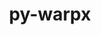 ---
title: "py-warpx"
layout: cache
categories: [package, develop]
meta: {"versions": ["23.03", "23.06", "23.07", "23.08"], "compilers": ["gcc@=11.1.0"], "oss": ["ubuntu20.04"], "platforms": ["linux"], "targets": ["ppc64le", "x86_64_v3"], "stacks": ["e4s", "e4s-power", "root"], "num_specs": 110, "num_specs_by_stack": {"root": 110, "e4s-power": 11, "e4s": 11}}
spec_details: [{"hash": "7cyyinmob2n6xfgmdudvppui2ghwttzm", "compiler": "gcc@=11.1.0", "versions": ["23.03"], "os": "ubuntu20.04", "platform": "linux", "target": "ppc64le", "variants": ["build_system=python_pip", "+mpi"], "stacks": ["root"], "size": "-", "tarball": "https://binaries.spack.io/develop/build_cache/linux-ubuntu20.04-ppc64le/gcc-11.1.0/py-warpx-23.03/linux-ubuntu20.04-ppc64le-gcc-11.1.0-py-warpx-23.03-7cyyinmob2n6xfgmdudvppui2ghwttzm.spack"}, {"hash": "tnjzejs7iwdka4mkwnondizw3mzu2qni", "compiler": "gcc@=11.1.0", "versions": ["23.03"], "os": "ubuntu20.04", "platform": "linux", "target": "ppc64le", "variants": ["build_system=python_pip", "+mpi"], "stacks": ["root"], "size": "-", "tarball": "https://binaries.spack.io/develop/build_cache/linux-ubuntu20.04-ppc64le/gcc-11.1.0/py-warpx-23.03/linux-ubuntu20.04-ppc64le-gcc-11.1.0-py-warpx-23.03-tnjzejs7iwdka4mkwnondizw3mzu2qni.spack"}, {"hash": "34ohraq6lbpymypqmxqykd6tquzrytmw", "compiler": "gcc@=11.1.0", "versions": ["23.03"], "os": "ubuntu20.04", "platform": "linux", "target": "ppc64le", "variants": ["build_system=python_pip", "+mpi"], "stacks": ["root"], "size": "-", "tarball": "https://binaries.spack.io/develop/build_cache/linux-ubuntu20.04-ppc64le/gcc-11.1.0/py-warpx-23.03/linux-ubuntu20.04-ppc64le-gcc-11.1.0-py-warpx-23.03-34ohraq6lbpymypqmxqykd6tquzrytmw.spack"}, {"hash": "wz4uh4trzzkryqxq4gmxwvyqyv22axqk", "compiler": "gcc@=11.1.0", "versions": ["23.03"], "os": "ubuntu20.04", "platform": "linux", "target": "ppc64le", "variants": ["build_system=python_pip", "+mpi"], "stacks": ["root"], "size": "-", "tarball": "https://binaries.spack.io/develop/build_cache/linux-ubuntu20.04-ppc64le/gcc-11.1.0/py-warpx-23.03/linux-ubuntu20.04-ppc64le-gcc-11.1.0-py-warpx-23.03-wz4uh4trzzkryqxq4gmxwvyqyv22axqk.spack"}, {"hash": "37moofvbodfoxmf65rydnlozzuudvznr", "compiler": "gcc@=11.1.0", "versions": ["23.03"], "os": "ubuntu20.04", "platform": "linux", "target": "ppc64le", "variants": ["build_system=python_pip", "+mpi"], "stacks": ["root"], "size": "-", "tarball": "https://binaries.spack.io/develop/build_cache/linux-ubuntu20.04-ppc64le/gcc-11.1.0/py-warpx-23.03/linux-ubuntu20.04-ppc64le-gcc-11.1.0-py-warpx-23.03-37moofvbodfoxmf65rydnlozzuudvznr.spack"}, {"hash": "vghj4rni4zqlraipvgwranc7j53qrukn", "compiler": "gcc@=11.1.0", "versions": ["23.03"], "os": "ubuntu20.04", "platform": "linux", "target": "ppc64le", "variants": ["build_system=python_pip", "+mpi"], "stacks": ["root"], "size": "-", "tarball": "https://binaries.spack.io/develop/build_cache/linux-ubuntu20.04-ppc64le/gcc-11.1.0/py-warpx-23.03/linux-ubuntu20.04-ppc64le-gcc-11.1.0-py-warpx-23.03-vghj4rni4zqlraipvgwranc7j53qrukn.spack"}, {"hash": "7dupdwvyxmrzj6a4d62x7e5nvbdc6gd4", "compiler": "gcc@=11.1.0", "versions": ["23.03"], "os": "ubuntu20.04", "platform": "linux", "target": "ppc64le", "variants": ["build_system=python_pip", "+mpi"], "stacks": ["root"], "size": "-", "tarball": "https://binaries.spack.io/develop/build_cache/linux-ubuntu20.04-ppc64le/gcc-11.1.0/py-warpx-23.03/linux-ubuntu20.04-ppc64le-gcc-11.1.0-py-warpx-23.03-7dupdwvyxmrzj6a4d62x7e5nvbdc6gd4.spack"}, {"hash": "pmzi7pngxfdsnfj5s4ler3xitw3bkzru", "compiler": "gcc@=11.1.0", "versions": ["23.03"], "os": "ubuntu20.04", "platform": "linux", "target": "ppc64le", "variants": ["build_system=python_pip", "+mpi"], "stacks": ["root"], "size": "-", "tarball": "https://binaries.spack.io/develop/build_cache/linux-ubuntu20.04-ppc64le/gcc-11.1.0/py-warpx-23.03/linux-ubuntu20.04-ppc64le-gcc-11.1.0-py-warpx-23.03-pmzi7pngxfdsnfj5s4ler3xitw3bkzru.spack"}, {"hash": "5z6rkuxblo7gqplivwlp7orydyl76d54", "compiler": "gcc@=11.1.0", "versions": ["23.03"], "os": "ubuntu20.04", "platform": "linux", "target": "ppc64le", "variants": ["build_system=python_pip", "+mpi"], "stacks": ["root"], "size": "-", "tarball": "https://binaries.spack.io/develop/build_cache/linux-ubuntu20.04-ppc64le/gcc-11.1.0/py-warpx-23.03/linux-ubuntu20.04-ppc64le-gcc-11.1.0-py-warpx-23.03-5z6rkuxblo7gqplivwlp7orydyl76d54.spack"}, {"hash": "jnkrf6yk5vnhmqjd3trw6uuduybi5277", "compiler": "gcc@=11.1.0", "versions": ["23.03"], "os": "ubuntu20.04", "platform": "linux", "target": "ppc64le", "variants": ["build_system=python_pip", "+mpi"], "stacks": ["root"], "size": "-", "tarball": "https://binaries.spack.io/develop/build_cache/linux-ubuntu20.04-ppc64le/gcc-11.1.0/py-warpx-23.03/linux-ubuntu20.04-ppc64le-gcc-11.1.0-py-warpx-23.03-jnkrf6yk5vnhmqjd3trw6uuduybi5277.spack"}, {"hash": "azp4ag7wk7f32fuzadjqrfu7fnjn6jl7", "compiler": "gcc@=11.1.0", "versions": ["23.03"], "os": "ubuntu20.04", "platform": "linux", "target": "ppc64le", "variants": ["build_system=python_pip", "+mpi"], "stacks": ["root"], "size": "-", "tarball": "https://binaries.spack.io/develop/build_cache/linux-ubuntu20.04-ppc64le/gcc-11.1.0/py-warpx-23.03/linux-ubuntu20.04-ppc64le-gcc-11.1.0-py-warpx-23.03-azp4ag7wk7f32fuzadjqrfu7fnjn6jl7.spack"}, {"hash": "n3q64rhgvm7fi6lrjybp6ytttc42csso", "compiler": "gcc@=11.1.0", "versions": ["23.03"], "os": "ubuntu20.04", "platform": "linux", "target": "ppc64le", "variants": ["build_system=python_pip", "+mpi"], "stacks": ["root"], "size": "-", "tarball": "https://binaries.spack.io/develop/build_cache/linux-ubuntu20.04-ppc64le/gcc-11.1.0/py-warpx-23.03/linux-ubuntu20.04-ppc64le-gcc-11.1.0-py-warpx-23.03-n3q64rhgvm7fi6lrjybp6ytttc42csso.spack"}, {"hash": "46j5nod5rhopz5ofart5f65vg7uyqd5m", "compiler": "gcc@=11.1.0", "versions": ["23.03"], "os": "ubuntu20.04", "platform": "linux", "target": "ppc64le", "variants": ["build_system=python_pip", "+mpi"], "stacks": ["root"], "size": "-", "tarball": "https://binaries.spack.io/develop/build_cache/linux-ubuntu20.04-ppc64le/gcc-11.1.0/py-warpx-23.03/linux-ubuntu20.04-ppc64le-gcc-11.1.0-py-warpx-23.03-46j5nod5rhopz5ofart5f65vg7uyqd5m.spack"}, {"hash": "wile7xitkmcm6fzz6qp2xiwu2xw3brh6", "compiler": "gcc@=11.1.0", "versions": ["23.03"], "os": "ubuntu20.04", "platform": "linux", "target": "ppc64le", "variants": ["build_system=python_pip", "+mpi"], "stacks": ["root"], "size": "-", "tarball": "https://binaries.spack.io/develop/build_cache/linux-ubuntu20.04-ppc64le/gcc-11.1.0/py-warpx-23.03/linux-ubuntu20.04-ppc64le-gcc-11.1.0-py-warpx-23.03-wile7xitkmcm6fzz6qp2xiwu2xw3brh6.spack"}, {"hash": "ciolgbrygeml4wzdy6qbjgotg2dojtkw", "compiler": "gcc@=11.1.0", "versions": ["23.03"], "os": "ubuntu20.04", "platform": "linux", "target": "ppc64le", "variants": ["build_system=python_pip", "+mpi"], "stacks": ["root"], "size": "-", "tarball": "https://binaries.spack.io/develop/build_cache/linux-ubuntu20.04-ppc64le/gcc-11.1.0/py-warpx-23.03/linux-ubuntu20.04-ppc64le-gcc-11.1.0-py-warpx-23.03-ciolgbrygeml4wzdy6qbjgotg2dojtkw.spack"}, {"hash": "qhovqybrb37vl3h4ac3ghenwokbgxpnj", "compiler": "gcc@=11.1.0", "versions": ["23.03"], "os": "ubuntu20.04", "platform": "linux", "target": "ppc64le", "variants": ["build_system=python_pip", "+mpi"], "stacks": ["root"], "size": "-", "tarball": "https://binaries.spack.io/develop/build_cache/linux-ubuntu20.04-ppc64le/gcc-11.1.0/py-warpx-23.03/linux-ubuntu20.04-ppc64le-gcc-11.1.0-py-warpx-23.03-qhovqybrb37vl3h4ac3ghenwokbgxpnj.spack"}, {"hash": "d2nvwcs2usi2tjpfe6xuoy4zk7qudnxt", "compiler": "gcc@=11.1.0", "versions": ["23.03"], "os": "ubuntu20.04", "platform": "linux", "target": "ppc64le", "variants": ["build_system=python_pip", "+mpi"], "stacks": ["root"], "size": "-", "tarball": "https://binaries.spack.io/develop/build_cache/linux-ubuntu20.04-ppc64le/gcc-11.1.0/py-warpx-23.03/linux-ubuntu20.04-ppc64le-gcc-11.1.0-py-warpx-23.03-d2nvwcs2usi2tjpfe6xuoy4zk7qudnxt.spack"}, {"hash": "zxgkcg46uvjtdbqwkgootipa27batgnw", "compiler": "gcc@=11.1.0", "versions": ["23.03"], "os": "ubuntu20.04", "platform": "linux", "target": "ppc64le", "variants": ["build_system=python_pip", "+mpi"], "stacks": ["root"], "size": "-", "tarball": "https://binaries.spack.io/develop/build_cache/linux-ubuntu20.04-ppc64le/gcc-11.1.0/py-warpx-23.03/linux-ubuntu20.04-ppc64le-gcc-11.1.0-py-warpx-23.03-zxgkcg46uvjtdbqwkgootipa27batgnw.spack"}, {"hash": "fzmn6mopojfjghknnodrsbnnhhc5nbll", "compiler": "gcc@=11.1.0", "versions": ["23.03"], "os": "ubuntu20.04", "platform": "linux", "target": "ppc64le", "variants": ["build_system=python_pip", "+mpi"], "stacks": ["root"], "size": "-", "tarball": "https://binaries.spack.io/develop/build_cache/linux-ubuntu20.04-ppc64le/gcc-11.1.0/py-warpx-23.03/linux-ubuntu20.04-ppc64le-gcc-11.1.0-py-warpx-23.03-fzmn6mopojfjghknnodrsbnnhhc5nbll.spack"}, {"hash": "uljsbf5gfvza2pgtenzh5hy66euvypsd", "compiler": "gcc@=11.1.0", "versions": ["23.03"], "os": "ubuntu20.04", "platform": "linux", "target": "ppc64le", "variants": ["build_system=python_pip", "+mpi"], "stacks": ["root"], "size": "-", "tarball": "https://binaries.spack.io/develop/build_cache/linux-ubuntu20.04-ppc64le/gcc-11.1.0/py-warpx-23.03/linux-ubuntu20.04-ppc64le-gcc-11.1.0-py-warpx-23.03-uljsbf5gfvza2pgtenzh5hy66euvypsd.spack"}, {"hash": "yeielbtzqjjkjyguntrajt5kggwgws2k", "compiler": "gcc@=11.1.0", "versions": ["23.03"], "os": "ubuntu20.04", "platform": "linux", "target": "ppc64le", "variants": ["build_system=python_pip", "+mpi"], "stacks": ["root"], "size": "-", "tarball": "https://binaries.spack.io/develop/build_cache/linux-ubuntu20.04-ppc64le/gcc-11.1.0/py-warpx-23.03/linux-ubuntu20.04-ppc64le-gcc-11.1.0-py-warpx-23.03-yeielbtzqjjkjyguntrajt5kggwgws2k.spack"}, {"hash": "ar2azzgdlz3puy4ebyagiwfhs7wgymqn", "compiler": "gcc@=11.1.0", "versions": ["23.03"], "os": "ubuntu20.04", "platform": "linux", "target": "ppc64le", "variants": ["build_system=python_pip", "+mpi"], "stacks": ["root"], "size": "-", "tarball": "https://binaries.spack.io/develop/build_cache/linux-ubuntu20.04-ppc64le/gcc-11.1.0/py-warpx-23.03/linux-ubuntu20.04-ppc64le-gcc-11.1.0-py-warpx-23.03-ar2azzgdlz3puy4ebyagiwfhs7wgymqn.spack"}, {"hash": "ge5fnwd2xqbbro6gttv73hc7qlokbyal", "compiler": "gcc@=11.1.0", "versions": ["23.03"], "os": "ubuntu20.04", "platform": "linux", "target": "ppc64le", "variants": ["build_system=python_pip", "+mpi"], "stacks": ["root"], "size": "-", "tarball": "https://binaries.spack.io/develop/build_cache/linux-ubuntu20.04-ppc64le/gcc-11.1.0/py-warpx-23.03/linux-ubuntu20.04-ppc64le-gcc-11.1.0-py-warpx-23.03-ge5fnwd2xqbbro6gttv73hc7qlokbyal.spack"}, {"hash": "nt2rswa5odkw5bkjtxkoyjj7iv7nphdv", "compiler": "gcc@=11.1.0", "versions": ["23.03"], "os": "ubuntu20.04", "platform": "linux", "target": "ppc64le", "variants": ["build_system=python_pip", "+mpi"], "stacks": ["root"], "size": "-", "tarball": "https://binaries.spack.io/develop/build_cache/linux-ubuntu20.04-ppc64le/gcc-11.1.0/py-warpx-23.03/linux-ubuntu20.04-ppc64le-gcc-11.1.0-py-warpx-23.03-nt2rswa5odkw5bkjtxkoyjj7iv7nphdv.spack"}, {"hash": "5tgtmvopadyv34dp64drv4fd6ckmzpm2", "compiler": "gcc@=11.1.0", "versions": ["23.06"], "os": "ubuntu20.04", "platform": "linux", "target": "ppc64le", "variants": ["build_system=python_pip", "+mpi"], "stacks": ["e4s-power", "root"], "size": "-", "tarball": "https://binaries.spack.io/develop/build_cache/linux-ubuntu20.04-ppc64le/gcc-11.1.0/py-warpx-23.06/linux-ubuntu20.04-ppc64le-gcc-11.1.0-py-warpx-23.06-5tgtmvopadyv34dp64drv4fd6ckmzpm2.spack"}, {"hash": "2otgiu4tzudfsm6vafnwodxt2piyexzs", "compiler": "gcc@=11.1.0", "versions": ["23.03"], "os": "ubuntu20.04", "platform": "linux", "target": "ppc64le", "variants": ["build_system=python_pip", "+mpi"], "stacks": ["root"], "size": "-", "tarball": "https://binaries.spack.io/develop/build_cache/linux-ubuntu20.04-ppc64le/gcc-11.1.0/py-warpx-23.03/linux-ubuntu20.04-ppc64le-gcc-11.1.0-py-warpx-23.03-2otgiu4tzudfsm6vafnwodxt2piyexzs.spack"}, {"hash": "z5apyplukyatc5khtvkwrkc724ivw7rh", "compiler": "gcc@=11.1.0", "versions": ["23.03"], "os": "ubuntu20.04", "platform": "linux", "target": "ppc64le", "variants": ["build_system=python_pip", "+mpi"], "stacks": ["root"], "size": "-", "tarball": "https://binaries.spack.io/develop/build_cache/linux-ubuntu20.04-ppc64le/gcc-11.1.0/py-warpx-23.03/linux-ubuntu20.04-ppc64le-gcc-11.1.0-py-warpx-23.03-z5apyplukyatc5khtvkwrkc724ivw7rh.spack"}, {"hash": "4im3jsbudhrlnps7kwtjwsrbrq2y755g", "compiler": "gcc@=11.1.0", "versions": ["23.03"], "os": "ubuntu20.04", "platform": "linux", "target": "ppc64le", "variants": ["build_system=python_pip", "+mpi"], "stacks": ["root"], "size": "-", "tarball": "https://binaries.spack.io/develop/build_cache/linux-ubuntu20.04-ppc64le/gcc-11.1.0/py-warpx-23.03/linux-ubuntu20.04-ppc64le-gcc-11.1.0-py-warpx-23.03-4im3jsbudhrlnps7kwtjwsrbrq2y755g.spack"}, {"hash": "77aprn4aeahgkjyqv7xhydsair4xjgqz", "compiler": "gcc@=11.1.0", "versions": ["23.06"], "os": "ubuntu20.04", "platform": "linux", "target": "ppc64le", "variants": ["build_system=python_pip", "+mpi"], "stacks": ["root"], "size": "-", "tarball": "https://binaries.spack.io/develop/build_cache/linux-ubuntu20.04-ppc64le/gcc-11.1.0/py-warpx-23.06/linux-ubuntu20.04-ppc64le-gcc-11.1.0-py-warpx-23.06-77aprn4aeahgkjyqv7xhydsair4xjgqz.spack"}, {"hash": "eftu2goonadmf4mzxaeis5lm2hs2v2rj", "compiler": "gcc@=11.1.0", "versions": ["23.03"], "os": "ubuntu20.04", "platform": "linux", "target": "ppc64le", "variants": ["build_system=python_pip", "+mpi"], "stacks": ["root"], "size": "-", "tarball": "https://binaries.spack.io/develop/build_cache/linux-ubuntu20.04-ppc64le/gcc-11.1.0/py-warpx-23.03/linux-ubuntu20.04-ppc64le-gcc-11.1.0-py-warpx-23.03-eftu2goonadmf4mzxaeis5lm2hs2v2rj.spack"}, {"hash": "7hajtrbic3incszyofspklvfmybp5hx6", "compiler": "gcc@=11.1.0", "versions": ["23.06"], "os": "ubuntu20.04", "platform": "linux", "target": "ppc64le", "variants": ["build_system=python_pip", "+mpi"], "stacks": ["e4s-power", "root"], "size": "-", "tarball": "https://binaries.spack.io/develop/build_cache/linux-ubuntu20.04-ppc64le/gcc-11.1.0/py-warpx-23.06/linux-ubuntu20.04-ppc64le-gcc-11.1.0-py-warpx-23.06-7hajtrbic3incszyofspklvfmybp5hx6.spack"}, {"hash": "nz3xc7mf377ysobwoyw7jgzzduiewzqr", "compiler": "gcc@=11.1.0", "versions": ["23.03"], "os": "ubuntu20.04", "platform": "linux", "target": "ppc64le", "variants": ["build_system=python_pip", "+mpi"], "stacks": ["root"], "size": "-", "tarball": "https://binaries.spack.io/develop/build_cache/linux-ubuntu20.04-ppc64le/gcc-11.1.0/py-warpx-23.03/linux-ubuntu20.04-ppc64le-gcc-11.1.0-py-warpx-23.03-nz3xc7mf377ysobwoyw7jgzzduiewzqr.spack"}, {"hash": "daect73wo7sp7aac2ojwqekizr4mxx4j", "compiler": "gcc@=11.1.0", "versions": ["23.06"], "os": "ubuntu20.04", "platform": "linux", "target": "ppc64le", "variants": ["build_system=python_pip", "+mpi"], "stacks": ["root"], "size": "-", "tarball": "https://binaries.spack.io/develop/build_cache/linux-ubuntu20.04-ppc64le/gcc-11.1.0/py-warpx-23.06/linux-ubuntu20.04-ppc64le-gcc-11.1.0-py-warpx-23.06-daect73wo7sp7aac2ojwqekizr4mxx4j.spack"}, {"hash": "hgp6iocygtfmuoj2ac5a36evqhylhgvx", "compiler": "gcc@=11.1.0", "versions": ["23.03"], "os": "ubuntu20.04", "platform": "linux", "target": "ppc64le", "variants": ["build_system=python_pip", "+mpi"], "stacks": ["root"], "size": "-", "tarball": "https://binaries.spack.io/develop/build_cache/linux-ubuntu20.04-ppc64le/gcc-11.1.0/py-warpx-23.03/linux-ubuntu20.04-ppc64le-gcc-11.1.0-py-warpx-23.03-hgp6iocygtfmuoj2ac5a36evqhylhgvx.spack"}, {"hash": "6wdwzq4ntjudcglcdpki4iitrg72jqgf", "compiler": "gcc@=11.1.0", "versions": ["23.06"], "os": "ubuntu20.04", "platform": "linux", "target": "ppc64le", "variants": ["build_system=python_pip", "+mpi"], "stacks": ["root"], "size": "-", "tarball": "https://binaries.spack.io/develop/build_cache/linux-ubuntu20.04-ppc64le/gcc-11.1.0/py-warpx-23.06/linux-ubuntu20.04-ppc64le-gcc-11.1.0-py-warpx-23.06-6wdwzq4ntjudcglcdpki4iitrg72jqgf.spack"}, {"hash": "keevb4s3oq6c672thjvnx7yqrvscrkkb", "compiler": "gcc@=11.1.0", "versions": ["23.06"], "os": "ubuntu20.04", "platform": "linux", "target": "ppc64le", "variants": ["build_system=python_pip", "+mpi"], "stacks": ["root"], "size": "-", "tarball": "https://binaries.spack.io/develop/build_cache/linux-ubuntu20.04-ppc64le/gcc-11.1.0/py-warpx-23.06/linux-ubuntu20.04-ppc64le-gcc-11.1.0-py-warpx-23.06-keevb4s3oq6c672thjvnx7yqrvscrkkb.spack"}, {"hash": "acqdy5xqdoejdnol66q7jx4ciozzcgoj", "compiler": "gcc@=11.1.0", "versions": ["23.06"], "os": "ubuntu20.04", "platform": "linux", "target": "ppc64le", "variants": ["build_system=python_pip", "+mpi"], "stacks": ["root"], "size": "-", "tarball": "https://binaries.spack.io/develop/build_cache/linux-ubuntu20.04-ppc64le/gcc-11.1.0/py-warpx-23.06/linux-ubuntu20.04-ppc64le-gcc-11.1.0-py-warpx-23.06-acqdy5xqdoejdnol66q7jx4ciozzcgoj.spack"}, {"hash": "jx73ibfhscbtjcwzbhmboqb555hijl3n", "compiler": "gcc@=11.1.0", "versions": ["23.06"], "os": "ubuntu20.04", "platform": "linux", "target": "ppc64le", "variants": ["build_system=python_pip", "+mpi"], "stacks": ["root"], "size": "-", "tarball": "https://binaries.spack.io/develop/build_cache/linux-ubuntu20.04-ppc64le/gcc-11.1.0/py-warpx-23.06/linux-ubuntu20.04-ppc64le-gcc-11.1.0-py-warpx-23.06-jx73ibfhscbtjcwzbhmboqb555hijl3n.spack"}, {"hash": "mr2mj7n45qecj6g37mxpijjw62qdqcgk", "compiler": "gcc@=11.1.0", "versions": ["23.06"], "os": "ubuntu20.04", "platform": "linux", "target": "ppc64le", "variants": ["build_system=python_pip", "+mpi"], "stacks": ["root"], "size": "-", "tarball": "https://binaries.spack.io/develop/build_cache/linux-ubuntu20.04-ppc64le/gcc-11.1.0/py-warpx-23.06/linux-ubuntu20.04-ppc64le-gcc-11.1.0-py-warpx-23.06-mr2mj7n45qecj6g37mxpijjw62qdqcgk.spack"}, {"hash": "fcvorofjptmkn2his463u6gglclfjavt", "compiler": "gcc@=11.1.0", "versions": ["23.06"], "os": "ubuntu20.04", "platform": "linux", "target": "ppc64le", "variants": ["build_system=python_pip", "+mpi"], "stacks": ["root"], "size": "-", "tarball": "https://binaries.spack.io/develop/build_cache/linux-ubuntu20.04-ppc64le/gcc-11.1.0/py-warpx-23.06/linux-ubuntu20.04-ppc64le-gcc-11.1.0-py-warpx-23.06-fcvorofjptmkn2his463u6gglclfjavt.spack"}, {"hash": "krzlbbqpbz5pl5isa7ttr4rfa7nlb7ir", "compiler": "gcc@=11.1.0", "versions": ["23.06"], "os": "ubuntu20.04", "platform": "linux", "target": "ppc64le", "variants": ["build_system=python_pip", "+mpi"], "stacks": ["root"], "size": "-", "tarball": "https://binaries.spack.io/develop/build_cache/linux-ubuntu20.04-ppc64le/gcc-11.1.0/py-warpx-23.06/linux-ubuntu20.04-ppc64le-gcc-11.1.0-py-warpx-23.06-krzlbbqpbz5pl5isa7ttr4rfa7nlb7ir.spack"}, {"hash": "ozpt6s6vt7ddb7ciyaotbomyhrhpakpu", "compiler": "gcc@=11.1.0", "versions": ["23.06"], "os": "ubuntu20.04", "platform": "linux", "target": "ppc64le", "variants": ["build_system=python_pip", "+mpi"], "stacks": ["root"], "size": "-", "tarball": "https://binaries.spack.io/develop/build_cache/linux-ubuntu20.04-ppc64le/gcc-11.1.0/py-warpx-23.06/linux-ubuntu20.04-ppc64le-gcc-11.1.0-py-warpx-23.06-ozpt6s6vt7ddb7ciyaotbomyhrhpakpu.spack"}, {"hash": "tsdgamdttglgvcjqqxv2yiiimjc574z5", "compiler": "gcc@=11.1.0", "versions": ["23.06"], "os": "ubuntu20.04", "platform": "linux", "target": "ppc64le", "variants": ["build_system=python_pip", "+mpi"], "stacks": ["root"], "size": "-", "tarball": "https://binaries.spack.io/develop/build_cache/linux-ubuntu20.04-ppc64le/gcc-11.1.0/py-warpx-23.06/linux-ubuntu20.04-ppc64le-gcc-11.1.0-py-warpx-23.06-tsdgamdttglgvcjqqxv2yiiimjc574z5.spack"}, {"hash": "uuyrmyhdcwy4wt7acbmqm7gbzjq7ni2p", "compiler": "gcc@=11.1.0", "versions": ["23.06"], "os": "ubuntu20.04", "platform": "linux", "target": "ppc64le", "variants": ["build_system=python_pip", "+mpi"], "stacks": ["e4s-power", "root"], "size": "-", "tarball": "https://binaries.spack.io/develop/build_cache/linux-ubuntu20.04-ppc64le/gcc-11.1.0/py-warpx-23.06/linux-ubuntu20.04-ppc64le-gcc-11.1.0-py-warpx-23.06-uuyrmyhdcwy4wt7acbmqm7gbzjq7ni2p.spack"}, {"hash": "nso5oklcr2cyul2vor3dtefktr5rkd25", "compiler": "gcc@=11.1.0", "versions": ["23.06"], "os": "ubuntu20.04", "platform": "linux", "target": "ppc64le", "variants": ["build_system=python_pip", "+mpi"], "stacks": ["root"], "size": "-", "tarball": "https://binaries.spack.io/develop/build_cache/linux-ubuntu20.04-ppc64le/gcc-11.1.0/py-warpx-23.06/linux-ubuntu20.04-ppc64le-gcc-11.1.0-py-warpx-23.06-nso5oklcr2cyul2vor3dtefktr5rkd25.spack"}, {"hash": "zstsi4b3wzs6y5j7kcirs23jpd5jydhf", "compiler": "gcc@=11.1.0", "versions": ["23.06"], "os": "ubuntu20.04", "platform": "linux", "target": "ppc64le", "variants": ["build_system=python_pip", "+mpi"], "stacks": ["root"], "size": "-", "tarball": "https://binaries.spack.io/develop/build_cache/linux-ubuntu20.04-ppc64le/gcc-11.1.0/py-warpx-23.06/linux-ubuntu20.04-ppc64le-gcc-11.1.0-py-warpx-23.06-zstsi4b3wzs6y5j7kcirs23jpd5jydhf.spack"}, {"hash": "xjkufykibp36g2otykjxgeerudaobgkj", "compiler": "gcc@=11.1.0", "versions": ["23.06"], "os": "ubuntu20.04", "platform": "linux", "target": "ppc64le", "variants": ["build_system=python_pip", "+mpi"], "stacks": ["root"], "size": "-", "tarball": "https://binaries.spack.io/develop/build_cache/linux-ubuntu20.04-ppc64le/gcc-11.1.0/py-warpx-23.06/linux-ubuntu20.04-ppc64le-gcc-11.1.0-py-warpx-23.06-xjkufykibp36g2otykjxgeerudaobgkj.spack"}, {"hash": "x6pbyqamrpjlmecyuzerqnilutjxtial", "compiler": "gcc@=11.1.0", "versions": ["23.06"], "os": "ubuntu20.04", "platform": "linux", "target": "ppc64le", "variants": ["build_system=python_pip", "+mpi"], "stacks": ["e4s-power", "root"], "size": "-", "tarball": "https://binaries.spack.io/develop/build_cache/linux-ubuntu20.04-ppc64le/gcc-11.1.0/py-warpx-23.06/linux-ubuntu20.04-ppc64le-gcc-11.1.0-py-warpx-23.06-x6pbyqamrpjlmecyuzerqnilutjxtial.spack"}, {"hash": "vksimzxq6j4q45whpjrdfjurcacof52p", "compiler": "gcc@=11.1.0", "versions": ["23.06"], "os": "ubuntu20.04", "platform": "linux", "target": "ppc64le", "variants": ["build_system=python_pip", "+mpi"], "stacks": ["root"], "size": "-", "tarball": "https://binaries.spack.io/develop/build_cache/linux-ubuntu20.04-ppc64le/gcc-11.1.0/py-warpx-23.06/linux-ubuntu20.04-ppc64le-gcc-11.1.0-py-warpx-23.06-vksimzxq6j4q45whpjrdfjurcacof52p.spack"}, {"hash": "ykeic3mkcpawo2qmpnii5aawqnocke34", "compiler": "gcc@=11.1.0", "versions": ["23.08"], "os": "ubuntu20.04", "platform": "linux", "target": "ppc64le", "variants": ["build_system=python_pip", "+mpi"], "stacks": ["e4s-power", "root"], "size": "-", "tarball": "https://binaries.spack.io/develop/build_cache/linux-ubuntu20.04-ppc64le/gcc-11.1.0/py-warpx-23.08/linux-ubuntu20.04-ppc64le-gcc-11.1.0-py-warpx-23.08-ykeic3mkcpawo2qmpnii5aawqnocke34.spack"}, {"hash": "ncdjxhuwj4mlkkq7qdusnz2j56f5gkxp", "compiler": "gcc@=11.1.0", "versions": ["23.07"], "os": "ubuntu20.04", "platform": "linux", "target": "ppc64le", "variants": ["build_system=python_pip", "+mpi"], "stacks": ["e4s-power", "root"], "size": "-", "tarball": "https://binaries.spack.io/develop/build_cache/linux-ubuntu20.04-ppc64le/gcc-11.1.0/py-warpx-23.07/linux-ubuntu20.04-ppc64le-gcc-11.1.0-py-warpx-23.07-ncdjxhuwj4mlkkq7qdusnz2j56f5gkxp.spack"}, {"hash": "2qf6ymgl2g5whalmwwycjyf3q62m6ov4", "compiler": "gcc@=11.1.0", "versions": ["23.07"], "os": "ubuntu20.04", "platform": "linux", "target": "ppc64le", "variants": ["build_system=python_pip", "+mpi"], "stacks": ["e4s-power", "root"], "size": "-", "tarball": "https://binaries.spack.io/develop/build_cache/linux-ubuntu20.04-ppc64le/gcc-11.1.0/py-warpx-23.07/linux-ubuntu20.04-ppc64le-gcc-11.1.0-py-warpx-23.07-2qf6ymgl2g5whalmwwycjyf3q62m6ov4.spack"}, {"hash": "jtq3szacjucofe7yaj6lnyxxkdv5cjdq", "compiler": "gcc@=11.1.0", "versions": ["23.07"], "os": "ubuntu20.04", "platform": "linux", "target": "ppc64le", "variants": ["build_system=python_pip", "+mpi"], "stacks": ["e4s-power", "root"], "size": "-", "tarball": "https://binaries.spack.io/develop/build_cache/linux-ubuntu20.04-ppc64le/gcc-11.1.0/py-warpx-23.07/linux-ubuntu20.04-ppc64le-gcc-11.1.0-py-warpx-23.07-jtq3szacjucofe7yaj6lnyxxkdv5cjdq.spack"}, {"hash": "xgtnotnijd63j4v5kifk5k4upyl33453", "compiler": "gcc@=11.1.0", "versions": ["23.08"], "os": "ubuntu20.04", "platform": "linux", "target": "ppc64le", "variants": ["build_system=python_pip", "+mpi"], "stacks": ["e4s-power", "root"], "size": "-", "tarball": "https://binaries.spack.io/develop/build_cache/linux-ubuntu20.04-ppc64le/gcc-11.1.0/py-warpx-23.08/linux-ubuntu20.04-ppc64le-gcc-11.1.0-py-warpx-23.08-xgtnotnijd63j4v5kifk5k4upyl33453.spack"}, {"hash": "e5ah445be24tcu56ze4p3sqhyeqm43eb", "compiler": "gcc@=11.1.0", "versions": ["23.07"], "os": "ubuntu20.04", "platform": "linux", "target": "ppc64le", "variants": ["build_system=python_pip", "+mpi"], "stacks": ["e4s-power", "root"], "size": "-", "tarball": "https://binaries.spack.io/develop/build_cache/linux-ubuntu20.04-ppc64le/gcc-11.1.0/py-warpx-23.07/linux-ubuntu20.04-ppc64le-gcc-11.1.0-py-warpx-23.07-e5ah445be24tcu56ze4p3sqhyeqm43eb.spack"}, {"hash": "x26bemviluosd7emn6zarozs54qfoqje", "compiler": "gcc@=11.1.0", "versions": ["23.07"], "os": "ubuntu20.04", "platform": "linux", "target": "ppc64le", "variants": ["build_system=python_pip", "+mpi"], "stacks": ["e4s-power", "root"], "size": "-", "tarball": "https://binaries.spack.io/develop/build_cache/linux-ubuntu20.04-ppc64le/gcc-11.1.0/py-warpx-23.07/linux-ubuntu20.04-ppc64le-gcc-11.1.0-py-warpx-23.07-x26bemviluosd7emn6zarozs54qfoqje.spack"}, {"hash": "2iapvo37tsn5vnpc2ne3y7digwfyhi3r", "compiler": "gcc@=11.1.0", "versions": ["23.03"], "os": "ubuntu20.04", "platform": "linux", "target": "x86_64_v3", "variants": ["build_system=python_pip", "+mpi"], "stacks": ["root"], "size": "-", "tarball": "https://binaries.spack.io/develop/build_cache/linux-ubuntu20.04-x86_64_v3/gcc-11.1.0/py-warpx-23.03/linux-ubuntu20.04-x86_64_v3-gcc-11.1.0-py-warpx-23.03-2iapvo37tsn5vnpc2ne3y7digwfyhi3r.spack"}, {"hash": "2w62rv33fv3vix7yi3dllrezwiad57jz", "compiler": "gcc@=11.1.0", "versions": ["23.03"], "os": "ubuntu20.04", "platform": "linux", "target": "x86_64_v3", "variants": ["build_system=python_pip", "+mpi"], "stacks": ["root"], "size": "-", "tarball": "https://binaries.spack.io/develop/build_cache/linux-ubuntu20.04-x86_64_v3/gcc-11.1.0/py-warpx-23.03/linux-ubuntu20.04-x86_64_v3-gcc-11.1.0-py-warpx-23.03-2w62rv33fv3vix7yi3dllrezwiad57jz.spack"}, {"hash": "dsefesiehvvqsdw7bdxcqtnndxm24qim", "compiler": "gcc@=11.1.0", "versions": ["23.06"], "os": "ubuntu20.04", "platform": "linux", "target": "x86_64_v3", "variants": ["build_system=python_pip", "+mpi"], "stacks": ["root"], "size": "-", "tarball": "https://binaries.spack.io/develop/build_cache/linux-ubuntu20.04-x86_64_v3/gcc-11.1.0/py-warpx-23.06/linux-ubuntu20.04-x86_64_v3-gcc-11.1.0-py-warpx-23.06-dsefesiehvvqsdw7bdxcqtnndxm24qim.spack"}, {"hash": "36dr4vdg6apewsgw6iwkukekyvnvvdkz", "compiler": "gcc@=11.1.0", "versions": ["23.03"], "os": "ubuntu20.04", "platform": "linux", "target": "x86_64_v3", "variants": ["build_system=python_pip", "+mpi"], "stacks": ["root"], "size": "-", "tarball": "https://binaries.spack.io/develop/build_cache/linux-ubuntu20.04-x86_64_v3/gcc-11.1.0/py-warpx-23.03/linux-ubuntu20.04-x86_64_v3-gcc-11.1.0-py-warpx-23.03-36dr4vdg6apewsgw6iwkukekyvnvvdkz.spack"}, {"hash": "c5pd5ie2i3czoa2iu3nl63vgcus32ysc", "compiler": "gcc@=11.1.0", "versions": ["23.03"], "os": "ubuntu20.04", "platform": "linux", "target": "x86_64_v3", "variants": ["build_system=python_pip", "+mpi"], "stacks": ["root"], "size": "-", "tarball": "https://binaries.spack.io/develop/build_cache/linux-ubuntu20.04-x86_64_v3/gcc-11.1.0/py-warpx-23.03/linux-ubuntu20.04-x86_64_v3-gcc-11.1.0-py-warpx-23.03-c5pd5ie2i3czoa2iu3nl63vgcus32ysc.spack"}, {"hash": "rb3s7bx7zubhugjzizpfr7x2jriwzti5", "compiler": "gcc@=11.1.0", "versions": ["23.03"], "os": "ubuntu20.04", "platform": "linux", "target": "x86_64_v3", "variants": ["build_system=python_pip", "+mpi"], "stacks": ["root"], "size": "-", "tarball": "https://binaries.spack.io/develop/build_cache/linux-ubuntu20.04-x86_64_v3/gcc-11.1.0/py-warpx-23.03/linux-ubuntu20.04-x86_64_v3-gcc-11.1.0-py-warpx-23.03-rb3s7bx7zubhugjzizpfr7x2jriwzti5.spack"}, {"hash": "w4v57rvap55ixaq4grpcjfuz7m6zdaai", "compiler": "gcc@=11.1.0", "versions": ["23.03"], "os": "ubuntu20.04", "platform": "linux", "target": "x86_64_v3", "variants": ["build_system=python_pip", "+mpi"], "stacks": ["root"], "size": "-", "tarball": "https://binaries.spack.io/develop/build_cache/linux-ubuntu20.04-x86_64_v3/gcc-11.1.0/py-warpx-23.03/linux-ubuntu20.04-x86_64_v3-gcc-11.1.0-py-warpx-23.03-w4v57rvap55ixaq4grpcjfuz7m6zdaai.spack"}, {"hash": "hgvwknlsbksuuok35b4yyzasnescn7kj", "compiler": "gcc@=11.1.0", "versions": ["23.03"], "os": "ubuntu20.04", "platform": "linux", "target": "x86_64_v3", "variants": ["build_system=python_pip", "+mpi"], "stacks": ["root"], "size": "-", "tarball": "https://binaries.spack.io/develop/build_cache/linux-ubuntu20.04-x86_64_v3/gcc-11.1.0/py-warpx-23.03/linux-ubuntu20.04-x86_64_v3-gcc-11.1.0-py-warpx-23.03-hgvwknlsbksuuok35b4yyzasnescn7kj.spack"}, {"hash": "skgvg6y7u7rhoqnfrtu2kp4ufevcgcp2", "compiler": "gcc@=11.1.0", "versions": ["23.03"], "os": "ubuntu20.04", "platform": "linux", "target": "x86_64_v3", "variants": ["build_system=python_pip", "+mpi"], "stacks": ["root"], "size": "-", "tarball": "https://binaries.spack.io/develop/build_cache/linux-ubuntu20.04-x86_64_v3/gcc-11.1.0/py-warpx-23.03/linux-ubuntu20.04-x86_64_v3-gcc-11.1.0-py-warpx-23.03-skgvg6y7u7rhoqnfrtu2kp4ufevcgcp2.spack"}, {"hash": "bcgwrer4usypsqclzjeqfhajrkv6brg6", "compiler": "gcc@=11.1.0", "versions": ["23.03"], "os": "ubuntu20.04", "platform": "linux", "target": "x86_64_v3", "variants": ["build_system=python_pip", "+mpi"], "stacks": ["root"], "size": "-", "tarball": "https://binaries.spack.io/develop/build_cache/linux-ubuntu20.04-x86_64_v3/gcc-11.1.0/py-warpx-23.03/linux-ubuntu20.04-x86_64_v3-gcc-11.1.0-py-warpx-23.03-bcgwrer4usypsqclzjeqfhajrkv6brg6.spack"}, {"hash": "xarrp3a3v32oobofgttc7624i7wklzp2", "compiler": "gcc@=11.1.0", "versions": ["23.03"], "os": "ubuntu20.04", "platform": "linux", "target": "x86_64_v3", "variants": ["build_system=python_pip", "+mpi"], "stacks": ["root"], "size": "-", "tarball": "https://binaries.spack.io/develop/build_cache/linux-ubuntu20.04-x86_64_v3/gcc-11.1.0/py-warpx-23.03/linux-ubuntu20.04-x86_64_v3-gcc-11.1.0-py-warpx-23.03-xarrp3a3v32oobofgttc7624i7wklzp2.spack"}, {"hash": "ej3p4d3xvt7yc2vw2og2346z76rgehrw", "compiler": "gcc@=11.1.0", "versions": ["23.03"], "os": "ubuntu20.04", "platform": "linux", "target": "x86_64_v3", "variants": ["build_system=python_pip", "+mpi"], "stacks": ["root"], "size": "-", "tarball": "https://binaries.spack.io/develop/build_cache/linux-ubuntu20.04-x86_64_v3/gcc-11.1.0/py-warpx-23.03/linux-ubuntu20.04-x86_64_v3-gcc-11.1.0-py-warpx-23.03-ej3p4d3xvt7yc2vw2og2346z76rgehrw.spack"}, {"hash": "nl74skj2i5n66wucp6jkzqpthttwb6ng", "compiler": "gcc@=11.1.0", "versions": ["23.03"], "os": "ubuntu20.04", "platform": "linux", "target": "x86_64_v3", "variants": ["build_system=python_pip", "+mpi"], "stacks": ["root"], "size": "-", "tarball": "https://binaries.spack.io/develop/build_cache/linux-ubuntu20.04-x86_64_v3/gcc-11.1.0/py-warpx-23.03/linux-ubuntu20.04-x86_64_v3-gcc-11.1.0-py-warpx-23.03-nl74skj2i5n66wucp6jkzqpthttwb6ng.spack"}, {"hash": "ptbh5uuy2g7fik7zumstra43jvab6oys", "compiler": "gcc@=11.1.0", "versions": ["23.03"], "os": "ubuntu20.04", "platform": "linux", "target": "x86_64_v3", "variants": ["build_system=python_pip", "+mpi"], "stacks": ["root"], "size": "-", "tarball": "https://binaries.spack.io/develop/build_cache/linux-ubuntu20.04-x86_64_v3/gcc-11.1.0/py-warpx-23.03/linux-ubuntu20.04-x86_64_v3-gcc-11.1.0-py-warpx-23.03-ptbh5uuy2g7fik7zumstra43jvab6oys.spack"}, {"hash": "gxuin5dzfoanrgxfsg73tp6m37c7fc22", "compiler": "gcc@=11.1.0", "versions": ["23.03"], "os": "ubuntu20.04", "platform": "linux", "target": "x86_64_v3", "variants": ["build_system=python_pip", "+mpi"], "stacks": ["root"], "size": "-", "tarball": "https://binaries.spack.io/develop/build_cache/linux-ubuntu20.04-x86_64_v3/gcc-11.1.0/py-warpx-23.03/linux-ubuntu20.04-x86_64_v3-gcc-11.1.0-py-warpx-23.03-gxuin5dzfoanrgxfsg73tp6m37c7fc22.spack"}, {"hash": "f4cgnrsmuiz24gnijusr3jx7wwnal2bq", "compiler": "gcc@=11.1.0", "versions": ["23.03"], "os": "ubuntu20.04", "platform": "linux", "target": "x86_64_v3", "variants": ["build_system=python_pip", "+mpi"], "stacks": ["root"], "size": "-", "tarball": "https://binaries.spack.io/develop/build_cache/linux-ubuntu20.04-x86_64_v3/gcc-11.1.0/py-warpx-23.03/linux-ubuntu20.04-x86_64_v3-gcc-11.1.0-py-warpx-23.03-f4cgnrsmuiz24gnijusr3jx7wwnal2bq.spack"}, {"hash": "6lk35zfumgflohcjbi2lob2hz6yljqwe", "compiler": "gcc@=11.1.0", "versions": ["23.06"], "os": "ubuntu20.04", "platform": "linux", "target": "x86_64_v3", "variants": ["build_system=python_pip", "+mpi"], "stacks": ["root"], "size": "-", "tarball": "https://binaries.spack.io/develop/build_cache/linux-ubuntu20.04-x86_64_v3/gcc-11.1.0/py-warpx-23.06/linux-ubuntu20.04-x86_64_v3-gcc-11.1.0-py-warpx-23.06-6lk35zfumgflohcjbi2lob2hz6yljqwe.spack"}, {"hash": "3lzquwh2um5n5zlwamjmgffqlibske2d", "compiler": "gcc@=11.1.0", "versions": ["23.03"], "os": "ubuntu20.04", "platform": "linux", "target": "x86_64_v3", "variants": ["build_system=python_pip", "+mpi"], "stacks": ["root"], "size": "-", "tarball": "https://binaries.spack.io/develop/build_cache/linux-ubuntu20.04-x86_64_v3/gcc-11.1.0/py-warpx-23.03/linux-ubuntu20.04-x86_64_v3-gcc-11.1.0-py-warpx-23.03-3lzquwh2um5n5zlwamjmgffqlibske2d.spack"}, {"hash": "vszmdo4zrmk2kavhytsuff5pli6tdssl", "compiler": "gcc@=11.1.0", "versions": ["23.03"], "os": "ubuntu20.04", "platform": "linux", "target": "x86_64_v3", "variants": ["build_system=python_pip", "+mpi"], "stacks": ["root"], "size": "-", "tarball": "https://binaries.spack.io/develop/build_cache/linux-ubuntu20.04-x86_64_v3/gcc-11.1.0/py-warpx-23.03/linux-ubuntu20.04-x86_64_v3-gcc-11.1.0-py-warpx-23.03-vszmdo4zrmk2kavhytsuff5pli6tdssl.spack"}, {"hash": "lb5ozbosqvxabdldqsk4ixe2sxr7bo56", "compiler": "gcc@=11.1.0", "versions": ["23.03"], "os": "ubuntu20.04", "platform": "linux", "target": "x86_64_v3", "variants": ["build_system=python_pip", "+mpi"], "stacks": ["root"], "size": "-", "tarball": "https://binaries.spack.io/develop/build_cache/linux-ubuntu20.04-x86_64_v3/gcc-11.1.0/py-warpx-23.03/linux-ubuntu20.04-x86_64_v3-gcc-11.1.0-py-warpx-23.03-lb5ozbosqvxabdldqsk4ixe2sxr7bo56.spack"}, {"hash": "ubkwoj4gyvdqa3kky6yz4ayzxuoa72fg", "compiler": "gcc@=11.1.0", "versions": ["23.03"], "os": "ubuntu20.04", "platform": "linux", "target": "x86_64_v3", "variants": ["build_system=python_pip", "+mpi"], "stacks": ["root"], "size": "-", "tarball": "https://binaries.spack.io/develop/build_cache/linux-ubuntu20.04-x86_64_v3/gcc-11.1.0/py-warpx-23.03/linux-ubuntu20.04-x86_64_v3-gcc-11.1.0-py-warpx-23.03-ubkwoj4gyvdqa3kky6yz4ayzxuoa72fg.spack"}, {"hash": "lawhhfycrgfpaj7ezlzc3555e7nxjsmg", "compiler": "gcc@=11.1.0", "versions": ["23.03"], "os": "ubuntu20.04", "platform": "linux", "target": "x86_64_v3", "variants": ["build_system=python_pip", "+mpi"], "stacks": ["root"], "size": "-", "tarball": "https://binaries.spack.io/develop/build_cache/linux-ubuntu20.04-x86_64_v3/gcc-11.1.0/py-warpx-23.03/linux-ubuntu20.04-x86_64_v3-gcc-11.1.0-py-warpx-23.03-lawhhfycrgfpaj7ezlzc3555e7nxjsmg.spack"}, {"hash": "4cyrjm6flgzrhvy4rt2euiltljaitlof", "compiler": "gcc@=11.1.0", "versions": ["23.06"], "os": "ubuntu20.04", "platform": "linux", "target": "x86_64_v3", "variants": ["build_system=python_pip", "+mpi"], "stacks": ["root"], "size": "-", "tarball": "https://binaries.spack.io/develop/build_cache/linux-ubuntu20.04-x86_64_v3/gcc-11.1.0/py-warpx-23.06/linux-ubuntu20.04-x86_64_v3-gcc-11.1.0-py-warpx-23.06-4cyrjm6flgzrhvy4rt2euiltljaitlof.spack"}, {"hash": "rj6367t76ybilqbhh66iaiyqao3yini3", "compiler": "gcc@=11.1.0", "versions": ["23.03"], "os": "ubuntu20.04", "platform": "linux", "target": "x86_64_v3", "variants": ["build_system=python_pip", "+mpi"], "stacks": ["root"], "size": "-", "tarball": "https://binaries.spack.io/develop/build_cache/linux-ubuntu20.04-x86_64_v3/gcc-11.1.0/py-warpx-23.03/linux-ubuntu20.04-x86_64_v3-gcc-11.1.0-py-warpx-23.03-rj6367t76ybilqbhh66iaiyqao3yini3.spack"}, {"hash": "tiexfzz4iqqd5bxry2bekgubyc3qlfuu", "compiler": "gcc@=11.1.0", "versions": ["23.03"], "os": "ubuntu20.04", "platform": "linux", "target": "x86_64_v3", "variants": ["build_system=python_pip", "+mpi"], "stacks": ["root"], "size": "-", "tarball": "https://binaries.spack.io/develop/build_cache/linux-ubuntu20.04-x86_64_v3/gcc-11.1.0/py-warpx-23.03/linux-ubuntu20.04-x86_64_v3-gcc-11.1.0-py-warpx-23.03-tiexfzz4iqqd5bxry2bekgubyc3qlfuu.spack"}, {"hash": "ig5r5jisfmxp3hztto5ejzezu34dvpyt", "compiler": "gcc@=11.1.0", "versions": ["23.03"], "os": "ubuntu20.04", "platform": "linux", "target": "x86_64_v3", "variants": ["build_system=python_pip", "+mpi"], "stacks": ["root"], "size": "-", "tarball": "https://binaries.spack.io/develop/build_cache/linux-ubuntu20.04-x86_64_v3/gcc-11.1.0/py-warpx-23.03/linux-ubuntu20.04-x86_64_v3-gcc-11.1.0-py-warpx-23.03-ig5r5jisfmxp3hztto5ejzezu34dvpyt.spack"}, {"hash": "w52pkpbvdh4s5bdimenbineo4avv2luk", "compiler": "gcc@=11.1.0", "versions": ["23.03"], "os": "ubuntu20.04", "platform": "linux", "target": "x86_64_v3", "variants": ["build_system=python_pip", "+mpi"], "stacks": ["root"], "size": "-", "tarball": "https://binaries.spack.io/develop/build_cache/linux-ubuntu20.04-x86_64_v3/gcc-11.1.0/py-warpx-23.03/linux-ubuntu20.04-x86_64_v3-gcc-11.1.0-py-warpx-23.03-w52pkpbvdh4s5bdimenbineo4avv2luk.spack"}, {"hash": "k5bnx6fst5jucyujrrpbroejmzi65esr", "compiler": "gcc@=11.1.0", "versions": ["23.03"], "os": "ubuntu20.04", "platform": "linux", "target": "x86_64_v3", "variants": ["build_system=python_pip", "+mpi"], "stacks": ["root"], "size": "-", "tarball": "https://binaries.spack.io/develop/build_cache/linux-ubuntu20.04-x86_64_v3/gcc-11.1.0/py-warpx-23.03/linux-ubuntu20.04-x86_64_v3-gcc-11.1.0-py-warpx-23.03-k5bnx6fst5jucyujrrpbroejmzi65esr.spack"}, {"hash": "kfhzu6gg35etqingqgvopibenzbcnoah", "compiler": "gcc@=11.1.0", "versions": ["23.03"], "os": "ubuntu20.04", "platform": "linux", "target": "x86_64_v3", "variants": ["build_system=python_pip", "+mpi"], "stacks": ["root"], "size": "-", "tarball": "https://binaries.spack.io/develop/build_cache/linux-ubuntu20.04-x86_64_v3/gcc-11.1.0/py-warpx-23.03/linux-ubuntu20.04-x86_64_v3-gcc-11.1.0-py-warpx-23.03-kfhzu6gg35etqingqgvopibenzbcnoah.spack"}, {"hash": "hiujhkdz7cxrag2db6mewpyepulicp7q", "compiler": "gcc@=11.1.0", "versions": ["23.03"], "os": "ubuntu20.04", "platform": "linux", "target": "x86_64_v3", "variants": ["build_system=python_pip", "+mpi"], "stacks": ["root"], "size": "-", "tarball": "https://binaries.spack.io/develop/build_cache/linux-ubuntu20.04-x86_64_v3/gcc-11.1.0/py-warpx-23.03/linux-ubuntu20.04-x86_64_v3-gcc-11.1.0-py-warpx-23.03-hiujhkdz7cxrag2db6mewpyepulicp7q.spack"}, {"hash": "nczolofyldzbc4tv2bahtcwc4hhtvfrp", "compiler": "gcc@=11.1.0", "versions": ["23.03"], "os": "ubuntu20.04", "platform": "linux", "target": "x86_64_v3", "variants": ["build_system=python_pip", "+mpi"], "stacks": ["root"], "size": "-", "tarball": "https://binaries.spack.io/develop/build_cache/linux-ubuntu20.04-x86_64_v3/gcc-11.1.0/py-warpx-23.03/linux-ubuntu20.04-x86_64_v3-gcc-11.1.0-py-warpx-23.03-nczolofyldzbc4tv2bahtcwc4hhtvfrp.spack"}, {"hash": "l2ypskx3jtmqhlb7nkpg3ynbpiotz2hd", "compiler": "gcc@=11.1.0", "versions": ["23.03"], "os": "ubuntu20.04", "platform": "linux", "target": "x86_64_v3", "variants": ["build_system=python_pip", "+mpi"], "stacks": ["root"], "size": "-", "tarball": "https://binaries.spack.io/develop/build_cache/linux-ubuntu20.04-x86_64_v3/gcc-11.1.0/py-warpx-23.03/linux-ubuntu20.04-x86_64_v3-gcc-11.1.0-py-warpx-23.03-l2ypskx3jtmqhlb7nkpg3ynbpiotz2hd.spack"}, {"hash": "sdjeyferszxdkj2e54a6guzzyuicqdzb", "compiler": "gcc@=11.1.0", "versions": ["23.03"], "os": "ubuntu20.04", "platform": "linux", "target": "x86_64_v3", "variants": ["build_system=python_pip", "+mpi"], "stacks": ["root"], "size": "-", "tarball": "https://binaries.spack.io/develop/build_cache/linux-ubuntu20.04-x86_64_v3/gcc-11.1.0/py-warpx-23.03/linux-ubuntu20.04-x86_64_v3-gcc-11.1.0-py-warpx-23.03-sdjeyferszxdkj2e54a6guzzyuicqdzb.spack"}, {"hash": "czlfcackynelkot3nsk6klatgotw2cbh", "compiler": "gcc@=11.1.0", "versions": ["23.06"], "os": "ubuntu20.04", "platform": "linux", "target": "x86_64_v3", "variants": ["build_system=python_pip", "+mpi"], "stacks": ["root"], "size": "-", "tarball": "https://binaries.spack.io/develop/build_cache/linux-ubuntu20.04-x86_64_v3/gcc-11.1.0/py-warpx-23.06/linux-ubuntu20.04-x86_64_v3-gcc-11.1.0-py-warpx-23.06-czlfcackynelkot3nsk6klatgotw2cbh.spack"}, {"hash": "7yha45vbo6lzezmtxsb6nuxpkgab4gqu", "compiler": "gcc@=11.1.0", "versions": ["23.06"], "os": "ubuntu20.04", "platform": "linux", "target": "x86_64_v3", "variants": ["build_system=python_pip", "+mpi"], "stacks": ["root"], "size": "-", "tarball": "https://binaries.spack.io/develop/build_cache/linux-ubuntu20.04-x86_64_v3/gcc-11.1.0/py-warpx-23.06/linux-ubuntu20.04-x86_64_v3-gcc-11.1.0-py-warpx-23.06-7yha45vbo6lzezmtxsb6nuxpkgab4gqu.spack"}, {"hash": "iohmdbts4d7csjrnvcblwfmeqepekbm7", "compiler": "gcc@=11.1.0", "versions": ["23.06"], "os": "ubuntu20.04", "platform": "linux", "target": "x86_64_v3", "variants": ["build_system=python_pip", "+mpi"], "stacks": ["root"], "size": "-", "tarball": "https://binaries.spack.io/develop/build_cache/linux-ubuntu20.04-x86_64_v3/gcc-11.1.0/py-warpx-23.06/linux-ubuntu20.04-x86_64_v3-gcc-11.1.0-py-warpx-23.06-iohmdbts4d7csjrnvcblwfmeqepekbm7.spack"}, {"hash": "md5xdzmx3nvzphypiew3lox2svw6hnp3", "compiler": "gcc@=11.1.0", "versions": ["23.07"], "os": "ubuntu20.04", "platform": "linux", "target": "x86_64_v3", "variants": ["build_system=python_pip", "+mpi"], "stacks": ["e4s", "root"], "size": "-", "tarball": "https://binaries.spack.io/develop/build_cache/linux-ubuntu20.04-x86_64_v3/gcc-11.1.0/py-warpx-23.07/linux-ubuntu20.04-x86_64_v3-gcc-11.1.0-py-warpx-23.07-md5xdzmx3nvzphypiew3lox2svw6hnp3.spack"}, {"hash": "dtf3duehmrl4pw2hm3x22svsq5sbj5r2", "compiler": "gcc@=11.1.0", "versions": ["23.06"], "os": "ubuntu20.04", "platform": "linux", "target": "x86_64_v3", "variants": ["build_system=python_pip", "+mpi"], "stacks": ["e4s", "root"], "size": "-", "tarball": "https://binaries.spack.io/develop/build_cache/linux-ubuntu20.04-x86_64_v3/gcc-11.1.0/py-warpx-23.06/linux-ubuntu20.04-x86_64_v3-gcc-11.1.0-py-warpx-23.06-dtf3duehmrl4pw2hm3x22svsq5sbj5r2.spack"}, {"hash": "kwmhz2l3rjb4v24qfxdpirni367tijro", "compiler": "gcc@=11.1.0", "versions": ["23.06"], "os": "ubuntu20.04", "platform": "linux", "target": "x86_64_v3", "variants": ["build_system=python_pip", "+mpi"], "stacks": ["root"], "size": "-", "tarball": "https://binaries.spack.io/develop/build_cache/linux-ubuntu20.04-x86_64_v3/gcc-11.1.0/py-warpx-23.06/linux-ubuntu20.04-x86_64_v3-gcc-11.1.0-py-warpx-23.06-kwmhz2l3rjb4v24qfxdpirni367tijro.spack"}, {"hash": "mnsqpzdvht4v2seflsiujlwrmxa4ifsd", "compiler": "gcc@=11.1.0", "versions": ["23.08"], "os": "ubuntu20.04", "platform": "linux", "target": "x86_64_v3", "variants": ["build_system=python_pip", "+mpi"], "stacks": ["e4s", "root"], "size": "-", "tarball": "https://binaries.spack.io/develop/build_cache/linux-ubuntu20.04-x86_64_v3/gcc-11.1.0/py-warpx-23.08/linux-ubuntu20.04-x86_64_v3-gcc-11.1.0-py-warpx-23.08-mnsqpzdvht4v2seflsiujlwrmxa4ifsd.spack"}, {"hash": "aosfmphuu4fgxfswteeunz3peehpayhh", "compiler": "gcc@=11.1.0", "versions": ["23.06"], "os": "ubuntu20.04", "platform": "linux", "target": "x86_64_v3", "variants": ["build_system=python_pip", "+mpi"], "stacks": ["root"], "size": "-", "tarball": "https://binaries.spack.io/develop/build_cache/linux-ubuntu20.04-x86_64_v3/gcc-11.1.0/py-warpx-23.06/linux-ubuntu20.04-x86_64_v3-gcc-11.1.0-py-warpx-23.06-aosfmphuu4fgxfswteeunz3peehpayhh.spack"}, {"hash": "v53xmwqlvjiz7aq5thw5jxwxe3axuj74", "compiler": "gcc@=11.1.0", "versions": ["23.07"], "os": "ubuntu20.04", "platform": "linux", "target": "x86_64_v3", "variants": ["build_system=python_pip", "+mpi"], "stacks": ["e4s", "root"], "size": "-", "tarball": "https://binaries.spack.io/develop/build_cache/linux-ubuntu20.04-x86_64_v3/gcc-11.1.0/py-warpx-23.07/linux-ubuntu20.04-x86_64_v3-gcc-11.1.0-py-warpx-23.07-v53xmwqlvjiz7aq5thw5jxwxe3axuj74.spack"}, {"hash": "phnaishljxoxd4s6axfuvw7afcycuj3j", "compiler": "gcc@=11.1.0", "versions": ["23.06"], "os": "ubuntu20.04", "platform": "linux", "target": "x86_64_v3", "variants": ["build_system=python_pip", "+mpi"], "stacks": ["root"], "size": "-", "tarball": "https://binaries.spack.io/develop/build_cache/linux-ubuntu20.04-x86_64_v3/gcc-11.1.0/py-warpx-23.06/linux-ubuntu20.04-x86_64_v3-gcc-11.1.0-py-warpx-23.06-phnaishljxoxd4s6axfuvw7afcycuj3j.spack"}, {"hash": "o6uz5vj4zcfojudo6bapoxnsvm4mftkg", "compiler": "gcc@=11.1.0", "versions": ["23.06"], "os": "ubuntu20.04", "platform": "linux", "target": "x86_64_v3", "variants": ["build_system=python_pip", "+mpi"], "stacks": ["root"], "size": "-", "tarball": "https://binaries.spack.io/develop/build_cache/linux-ubuntu20.04-x86_64_v3/gcc-11.1.0/py-warpx-23.06/linux-ubuntu20.04-x86_64_v3-gcc-11.1.0-py-warpx-23.06-o6uz5vj4zcfojudo6bapoxnsvm4mftkg.spack"}, {"hash": "7gzbky6sukhi4q2npxp5e7mp77o5bgcd", "compiler": "gcc@=11.1.0", "versions": ["23.08"], "os": "ubuntu20.04", "platform": "linux", "target": "x86_64_v3", "variants": ["build_system=python_pip", "+mpi"], "stacks": ["e4s", "root"], "size": "-", "tarball": "https://binaries.spack.io/develop/build_cache/linux-ubuntu20.04-x86_64_v3/gcc-11.1.0/py-warpx-23.08/linux-ubuntu20.04-x86_64_v3-gcc-11.1.0-py-warpx-23.08-7gzbky6sukhi4q2npxp5e7mp77o5bgcd.spack"}, {"hash": "xyyqdjwhzabfie4se35w5vtynxkcjfe2", "compiler": "gcc@=11.1.0", "versions": ["23.06"], "os": "ubuntu20.04", "platform": "linux", "target": "x86_64_v3", "variants": ["build_system=python_pip", "+mpi"], "stacks": ["e4s", "root"], "size": "-", "tarball": "https://binaries.spack.io/develop/build_cache/linux-ubuntu20.04-x86_64_v3/gcc-11.1.0/py-warpx-23.06/linux-ubuntu20.04-x86_64_v3-gcc-11.1.0-py-warpx-23.06-xyyqdjwhzabfie4se35w5vtynxkcjfe2.spack"}, {"hash": "yppkgd7fvgbmlyt6wrzztnphueu2mlha", "compiler": "gcc@=11.1.0", "versions": ["23.06"], "os": "ubuntu20.04", "platform": "linux", "target": "x86_64_v3", "variants": ["build_system=python_pip", "+mpi"], "stacks": ["root"], "size": "-", "tarball": "https://binaries.spack.io/develop/build_cache/linux-ubuntu20.04-x86_64_v3/gcc-11.1.0/py-warpx-23.06/linux-ubuntu20.04-x86_64_v3-gcc-11.1.0-py-warpx-23.06-yppkgd7fvgbmlyt6wrzztnphueu2mlha.spack"}, {"hash": "xyfy7o53bdssqo4vatbgaesdg2otq4aq", "compiler": "gcc@=11.1.0", "versions": ["23.06"], "os": "ubuntu20.04", "platform": "linux", "target": "x86_64_v3", "variants": ["build_system=python_pip", "+mpi"], "stacks": ["e4s", "root"], "size": "-", "tarball": "https://binaries.spack.io/develop/build_cache/linux-ubuntu20.04-x86_64_v3/gcc-11.1.0/py-warpx-23.06/linux-ubuntu20.04-x86_64_v3-gcc-11.1.0-py-warpx-23.06-xyfy7o53bdssqo4vatbgaesdg2otq4aq.spack"}, {"hash": "amntckm6j4uxu3hznkebe742hynu3x5j", "compiler": "gcc@=11.1.0", "versions": ["23.06"], "os": "ubuntu20.04", "platform": "linux", "target": "x86_64_v3", "variants": ["build_system=python_pip", "+mpi"], "stacks": ["e4s", "root"], "size": "-", "tarball": "https://binaries.spack.io/develop/build_cache/linux-ubuntu20.04-x86_64_v3/gcc-11.1.0/py-warpx-23.06/linux-ubuntu20.04-x86_64_v3-gcc-11.1.0-py-warpx-23.06-amntckm6j4uxu3hznkebe742hynu3x5j.spack"}, {"hash": "zir6o5djio6nrrhwupbu6xrtexbsexvh", "compiler": "gcc@=11.1.0", "versions": ["23.06"], "os": "ubuntu20.04", "platform": "linux", "target": "x86_64_v3", "variants": ["build_system=python_pip", "+mpi"], "stacks": ["root"], "size": "-", "tarball": "https://binaries.spack.io/develop/build_cache/linux-ubuntu20.04-x86_64_v3/gcc-11.1.0/py-warpx-23.06/linux-ubuntu20.04-x86_64_v3-gcc-11.1.0-py-warpx-23.06-zir6o5djio6nrrhwupbu6xrtexbsexvh.spack"}, {"hash": "jo3miztub2yvtgbbl56hzyugxf4us2op", "compiler": "gcc@=11.1.0", "versions": ["23.07"], "os": "ubuntu20.04", "platform": "linux", "target": "x86_64_v3", "variants": ["build_system=python_pip", "+mpi"], "stacks": ["e4s", "root"], "size": "-", "tarball": "https://binaries.spack.io/develop/build_cache/linux-ubuntu20.04-x86_64_v3/gcc-11.1.0/py-warpx-23.07/linux-ubuntu20.04-x86_64_v3-gcc-11.1.0-py-warpx-23.07-jo3miztub2yvtgbbl56hzyugxf4us2op.spack"}, {"hash": "pwjvbcnpmuizjuues3womqxhacolbx4f", "compiler": "gcc@=11.1.0", "versions": ["23.06"], "os": "ubuntu20.04", "platform": "linux", "target": "x86_64_v3", "variants": ["build_system=python_pip", "+mpi"], "stacks": ["root"], "size": "-", "tarball": "https://binaries.spack.io/develop/build_cache/linux-ubuntu20.04-x86_64_v3/gcc-11.1.0/py-warpx-23.06/linux-ubuntu20.04-x86_64_v3-gcc-11.1.0-py-warpx-23.06-pwjvbcnpmuizjuues3womqxhacolbx4f.spack"}, {"hash": "a62f43khb4mr27buocuj7vt5icxnxjrq", "compiler": "gcc@=11.1.0", "versions": ["23.07"], "os": "ubuntu20.04", "platform": "linux", "target": "x86_64_v3", "variants": ["build_system=python_pip", "+mpi"], "stacks": ["e4s", "root"], "size": "-", "tarball": "https://binaries.spack.io/develop/build_cache/linux-ubuntu20.04-x86_64_v3/gcc-11.1.0/py-warpx-23.07/linux-ubuntu20.04-x86_64_v3-gcc-11.1.0-py-warpx-23.07-a62f43khb4mr27buocuj7vt5icxnxjrq.spack"}, {"hash": "pu7mqwkq5anmmr7wmhlfk6fq4lns3bmj", "compiler": "gcc@=11.1.0", "versions": ["23.07"], "os": "ubuntu20.04", "platform": "linux", "target": "x86_64_v3", "variants": ["build_system=python_pip", "+mpi"], "stacks": ["e4s", "root"], "size": "-", "tarball": "https://binaries.spack.io/develop/build_cache/linux-ubuntu20.04-x86_64_v3/gcc-11.1.0/py-warpx-23.07/linux-ubuntu20.04-x86_64_v3-gcc-11.1.0-py-warpx-23.07-pu7mqwkq5anmmr7wmhlfk6fq4lns3bmj.spack"}]
---